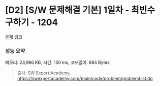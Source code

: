 # [D2] [S/W 문제해결 기본] 1일차 - 최빈수 구하기 - 1204 

[문제 링크](https://swexpertacademy.com/main/code/problem/problemDetail.do?contestProbId=AV13zo1KAAACFAYh) 

### 성능 요약

메모리: 23,996 KB, 시간: 130 ms, 코드길이: 894 Bytes



> 출처: SW Expert Academy, https://swexpertacademy.com/main/code/problem/problemList.do